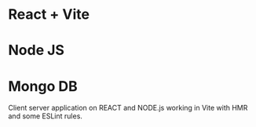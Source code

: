 # React + Vite 
# Node JS
# Mongo DB


Client server application on REACT and NODE.js
working in Vite with HMR and some ESLint rules.